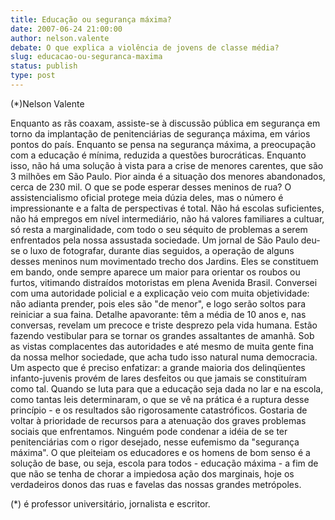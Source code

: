 ```yaml
---
title: Educação ou segurança máxima?
date: 2007-06-24 21:00:00
author: nelson.valente
debate: O que explica a violência de jovens de classe média?
slug: educacao-ou-seguranca-maxima
status: publish 
type: post
---
```


(\*)Nelson Valente  

 Enquanto as rãs coaxam, assiste-se à discussão pública em segurança em torno da implantação de penitenciárias de segurança máxima, em vários pontos do país. Enquanto se pensa na segurança máxima, a preocupação com a educação é mínima, reduzida a questões burocráticas. Enquanto isso, não há uma solução à vista para a crise de menores carentes, que são 3 milhões em São Paulo. Pior ainda é a situação dos menores abandonados, cerca de 230 mil. O que se pode esperar desses meninos de rua? O assistencialismo oficial protege meia dúzia deles, mas o número é impressionante e a falta de perspectivas é total. Não há escolas suficientes, não há empregos em nível intermediário, não há valores familiares a cultuar, só resta a marginalidade, com todo o seu séquito de problemas a serem enfrentados pela nossa assustada sociedade. Um jornal de São Paulo deu-se o luxo de fotografar, durante dias seguidos, a operação de alguns desses meninos num movimentado trecho dos Jardins. Eles se constituem em bando, onde sempre aparece um maior para orientar os roubos ou furtos, vitimando distraídos motoristas em plena Avenida Brasil. Conversei com uma autoridade policial e a explicação veio com muita objetividade: não adianta prender, pois eles são "de menor", e logo serão soltos para reiniciar a sua faina. Detalhe apavorante: têm a média de 10 anos e, nas conversas, revelam um precoce e triste desprezo pela vida humana. Estão fazendo vestibular para se tornar os grandes assaltantes de amanhã. Sob as vistas complacentes das autoridades e até mesmo de muita gente fina da nossa melhor sociedade, que acha tudo isso natural numa democracia. Um aspecto que é preciso enfatizar: a grande maioria dos delinqüentes infanto-juvenis provém de lares desfeitos ou que jamais se constituíram como tal. Quando se luta para que a educação seja dada no lar e na escola, como tantas leis determinaram, o que se vê na prática é a ruptura desse princípio - e os resultados são rigorosamente catastróficos. Gostaria de voltar à prioridade de recursos para a atenuação dos graves problemas sociais que enfrentamos. Ninguém pode condenar a idéia de se ter penitenciárias com o rigor desejado, nesse eufemismo da "segurança máxima". O que pleiteiam os educadores e os homens de bom senso é a solução de base, ou seja, escola para todos - educação máxima - a fim de que não se tenha de chorar a impiedosa ação dos marginais, hoje os verdadeiros donos das ruas e favelas das nossas grandes metrópoles.  

 (\*) é professor universitário, jornalista e escritor.
